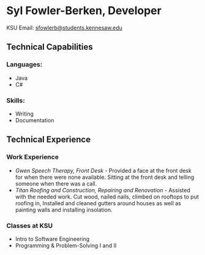 # Syl Fowler-Berken, Developer
KSU Email: sfowlerb@students.kennesaw.edu
## Technical Capabilities
### Languages:
* Java
* C#
### Skills:
* Writing
* Documentation
## Technical Experience
### Work Experience
* *Gwen Speech Therapy, Front Desk* - Provided a face at the front desk for when there were none available. Sitting at the front desk and telling someone when there was a call.
* *Titan Roofing and Construction, Repairing and Renovation* - Assisted with the needed work. Cut wood, nailed nails, climbed on rooftops to put roofing in, Installed and cleaned gutters around houses as well as painting walls and installing insolation.
### Classes at KSU
* Intro to Software Engineering
* Programming & Problem-Solving I and II
